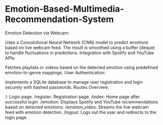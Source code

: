 # Emotion-Based-Multimedia-Recommendation-System

Emotion Detection via Webcam:

Uses a Convolutional Neural Network (CNN) model to predict emotions based on live webcam feed.
The result is smoothed using a buffer (deque) to handle fluctuations in predictions.
Integration with Spotify and YouTube APIs:

Fetches playlists or videos based on the detected emotion using predefined emotion-to-genre mappings.
User Authentication:

Implements a SQLite database to manage user registration and login securely with hashed passwords.
Routes Overview:

/: Login page.
/register: Registration page.
/index: Home page after successful login.
/emotion: Displays Spotify and YouTube recommendations based on detected emotions.
/emotion_video: Streams the live webcam feed with emotion detection.
/logout: Logs out the user and redirects to the login page.
